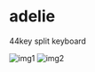 # adelie
 44key split keyboard   

![img1](https://raw.githubusercontent.com/cyamy/adelie/main/img/1.jpg)
![img2](https://raw.githubusercontent.com/cyamy/adelie/main/img/2.jpg)

